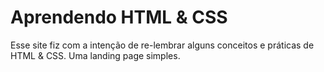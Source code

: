 # Aprendendo HTML & CSS
Esse site fiz com a intenção de re-lembrar alguns conceitos e práticas de HTML & CSS. 
Uma landing page simples.
